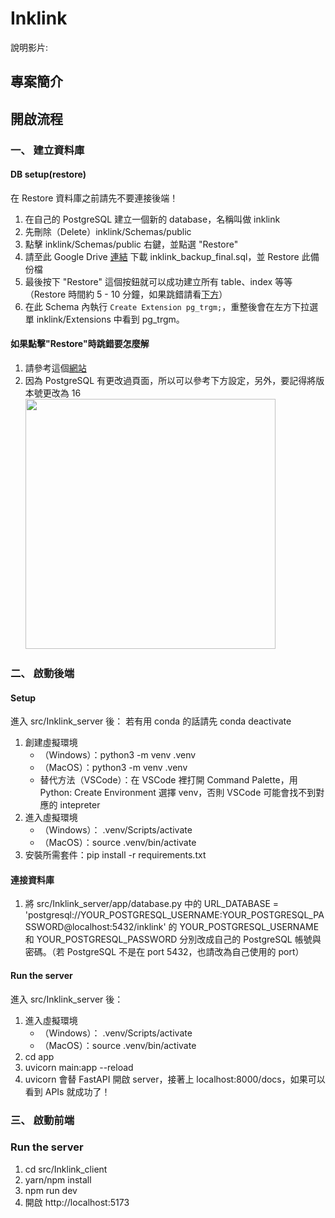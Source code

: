# Inklink

說明影片: []("")

## 專案簡介


## 開啟流程

### 一、 建立資料庫

#### DB setup(restore)
在 Restore 資料庫之前請先不要連接後端！
1. 在自己的 PostgreSQL 建立一個新的 database，名稱叫做 inklink 
2. 先刪除（Delete）inklink/Schemas/public
3. 點擊 inklink/Schemas/public 右鍵，並點選 "Restore"
4. 請至此 Google Drive [連結](https://drive.google.com/drive/u/1/folders/10msQt28FuGNneAZSvCrWcrA6wZDx2h4b) 下載 inklink_backup_final.sql，並 Restore 此備份檔
5. 最後按下 "Restore" 這個按鈕就可以成功建立所有 table、index 等等（Restore 時間約 5 - 10 分鐘，如果跳錯請看[下方](###如果點擊"Restore"時跳錯要怎麼解)）
6. 在此 Schema 內執行 `Create Extension pg_trgm;`，重整後會在左方下拉選單 inklink/Extensions 中看到 pg_trgm。

#### 如果點擊"Restore"時跳錯要怎麼解

1. 請參考這個[網站](https://dba.stackexchange.com/questions/149169/binary-path-in-the-pgadmin-preferences)
2. 因為 PostgreSQL 有更改過頁面，所以可以參考下方設定，另外，要記得將版本號更改為 16
   <img src="https://i.imgur.com/Wrcy1Bh.png" data-canonical-src="https://i.imgur.com/Wrcy1Bh.png" height="400" />

### 二、 啟動後端

#### Setup

進入 src/Inklink_server 後：
若有用 conda 的話請先 conda deactivate
1. 創建虛擬環境
   - （Windows）：python3 -m venv .venv
   - （MacOS）：python3 -m venv .venv
   - 替代方法（VSCode）：在 VSCode 裡打開 Command Palette，用 Python: Create Environment 選擇 venv，否則 VSCode 可能會找不到對應的 intepreter
2. 進入虛擬環境
   - （Windows）： .venv/Scripts/activate
   - （MacOS）：source .venv/bin/activate
3. 安裝所需套件：pip install -r requirements.txt

#### 連接資料庫

1. 將 src/Inklink_server/app/database.py 中的 URL_DATABASE = 'postgresql://YOUR_POSTGRESQL_USERNAME:YOUR_POSTGRESQL_PASSWORD@localhost:5432/inklink' 的 YOUR_POSTGRESQL_USERNAME 和 YOUR_POSTGRESQL_PASSWORD 分別改成自己的 PostgreSQL 帳號與密碼。（若 PostgreSQL 不是在 port 5432，也請改為自己使用的 port）

#### Run the server

進入 src/Inklink_server 後：

1. 進入虛擬環境
   - （Windows）： .venv/Scripts/activate
   - （MacOS）：source .venv/bin/activate
2. cd app
3. uvicorn main:app --reload
4. uvicorn 會替 FastAPI 開啟 server，接著上 localhost:8000/docs，如果可以看到 APIs 就成功了！

### 三、 啟動前端

### Run the server

1. cd src/Inklink_client
2. yarn/npm install
3. npm run dev
4. 開啟 http://localhost:5173
